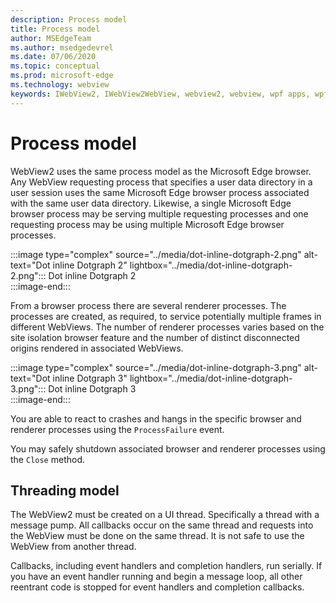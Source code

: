 ```yaml
---
description: Process model
title: Process model
author: MSEdgeTeam
ms.author: msedgedevrel
ms.date: 07/06/2020
ms.topic: conceptual
ms.prod: microsoft-edge
ms.technology: webview
keywords: IWebView2, IWebView2WebView, webview2, webview, wpf apps, wpf, edge, ICoreWebView2, ICoreWebView2Host, browser control, edge html
---
```


# Process model  

WebView2 uses the same process model as the Microsoft Edge browser.  Any WebView requesting process that specifies a user data directory in a user session uses the same Microsoft Edge browser process associated with the same user data directory.  Likewise, a single Microsoft Edge browser process may be serving multiple requesting processes and one requesting process may be using multiple Microsoft Edge browser processes.  

:::image type="complex" source="../media/dot-inline-dotgraph-2.png" alt-text="Dot inline Dotgraph 2" lightbox="../media/dot-inline-dotgraph-2.png":::
   Dot inline Dotgraph 2  
:::image-end:::  

From a browser process there are several renderer processes.  The processes are created, as required, to service potentially multiple frames in different WebViews.  The number of renderer processes varies based on the site isolation browser feature and the number of distinct disconnected origins rendered in associated WebViews.  

:::image type="complex" source="../media/dot-inline-dotgraph-3.png" alt-text="Dot inline Dotgraph 3" lightbox="../media/dot-inline-dotgraph-3.png":::
   Dot inline Dotgraph 3  
:::image-end:::  

You are able to react to crashes and hangs in the specific browser and renderer processes using the `ProcessFailure` event.  

You may safely shutdown associated browser and renderer processes using the `Close` method.  

## Threading model  

The WebView2 must be created on a UI thread.  Specifically a thread with a message pump.  All callbacks occur on the same thread and requests into the WebView must be done on the same thread.  It is not safe to use the WebView from another thread.  

Callbacks, including event handlers and completion handlers, run serially.  If you have an event handler running and begin a message loop, all other reentrant code is stopped for event handlers and completion callbacks.  


<!-- links -->  
